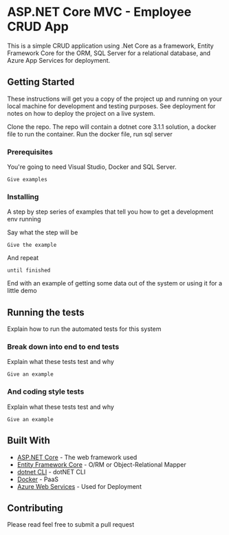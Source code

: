 # ASP.NET Core MVC - Employee CRUD App

This is a simple CRUD application using .Net Core as a framework, Entity Framework Core for the ORM, SQL Server for a relational database, and Azure App Services for deployment.


## Getting Started

These instructions will get you a copy of the project up and running on your local machine for development and testing purposes. See deployment for notes on how to deploy the project on a live system.

Clone the repo. The repo will contain a dotnet core 3.1.1 solution, a docker file to run the container. Run the docker file, run sql server

### Prerequisites

You're going to need Visual Studio, Docker and SQL Server.

```
Give examples
```

### Installing

A step by step series of examples that tell you how to get a development env running

Say what the step will be

```
Give the example
```

And repeat

```
until finished
```

End with an example of getting some data out of the system or using it for a little demo

## Running the tests

Explain how to run the automated tests for this system

### Break down into end to end tests

Explain what these tests test and why

```
Give an example
```

### And coding style tests

Explain what these tests test and why

```
Give an example
```



## Built With

* [ASP.NET Core](https://docs.microsoft.com/en-us/aspnet/core/?view=aspnetcore-3.1) - The web framework used
* [Entity Framework Core](https://docs.microsoft.com/en-us/ef/core/) - O/RM or Object-Relational Mapper
* [dotnet CLI](https://docs.microsoft.com/en-us/nuget/quickstart/install-and-use-a-package-using-the-dotnet-cli) - dotNET CLI
* [Docker](https://www.docker.com/) - PaaS
* [Azure Web Services](https://rometools.github.io/rome/) - Used for Deployment

## Contributing

Please read feel free to submit a pull request

